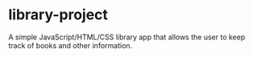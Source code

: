 # library-project
A simple JavaScript/HTML/CSS library app that allows the user to keep track of books and other information.

